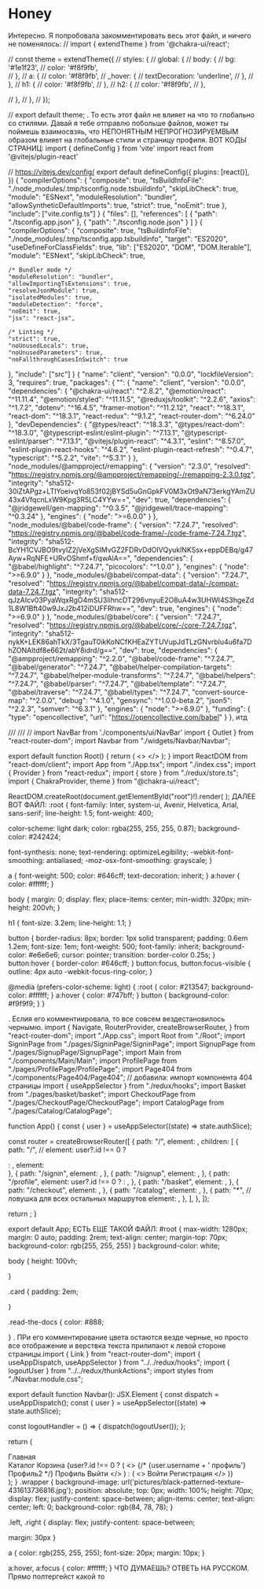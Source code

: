 # Honey


Интересно. Я попробовала закомментировать весь этот файл, и ничего не поменялось: // import { extendTheme } from '@chakra-ui/react';

// const theme = extendTheme({
//   styles: {
//     global: {
//       body: {
//         bg: '#1e1f23',
//         color: '#f8f9fb',   
//       },
//       a: {
//         color: '#f8f9fb',
//         _hover: {
//           textDecoration: 'underline',
//         },
//       },
//       h1: {
//         color: '#f8f9fb',
//       },
//       h2: {
//         color: '#f8f9fb',
//       },
   
//     },
//   },
// });

// export default theme;
. То есть этот файл не влияет на что то глобально со стилями. Давай я тебе отправлю  побольше файлов, может ты поймешь взаимосвзяь, что НЕПОНЯТНЫМ НЕПРОГНОЗИРУЕМВЫМ образом влияет на глобальные стили и страницу профиля. ВОТ КОДЫ СТРАНИЦ: import { defineConfig } from 'vite'
import react from '@vitejs/plugin-react'

// https://vitejs.dev/config/
export default defineConfig({
  plugins: [react()],
})
{
  "compilerOptions": {
    "composite": true,
    "tsBuildInfoFile": "./node_modules/.tmp/tsconfig.node.tsbuildinfo",
    "skipLibCheck": true,
    "module": "ESNext",
    "moduleResolution": "bundler",
    "allowSyntheticDefaultImports": true,
    "strict": true,
    "noEmit": true
  },
  "include": ["vite.config.ts"]
}
{
  "files": [],
  "references": [
    {
      "path": "./tsconfig.app.json"
    },
    {
      "path": "./tsconfig.node.json"
    }
  ]
}
{
  "compilerOptions": {
    "composite": true,
    "tsBuildInfoFile": "./node_modules/.tmp/tsconfig.app.tsbuildinfo",
    "target": "ES2020",
    "useDefineForClassFields": true,
    "lib": ["ES2020", "DOM", "DOM.Iterable"],
    "module": "ESNext",
    "skipLibCheck": true,

    /* Bundler mode */
    "moduleResolution": "bundler",
    "allowImportingTsExtensions": true,
    "resolveJsonModule": true,
    "isolatedModules": true,
    "moduleDetection": "force",
    "noEmit": true,
    "jsx": "react-jsx",

    /* Linting */
    "strict": true,
    "noUnusedLocals": true,
    "noUnusedParameters": true,
    "noFallthroughCasesInSwitch": true
  },
  "include": ["src"]
}
{
  "name": "client",
  "version": "0.0.0",
  "lockfileVersion": 3,
  "requires": true,
  "packages": {
    "": {
      "name": "client",
      "version": "0.0.0",
      "dependencies": {
        "@chakra-ui/react": "^2.8.2",
        "@emotion/react": "^11.11.4",
        "@emotion/styled": "^11.11.5",
        "@reduxjs/toolkit": "^2.2.6",
        "axios": "^1.7.2",
        "dotenv": "^16.4.5",
        "framer-motion": "^11.2.12",
        "react": "^18.3.1",
        "react-dom": "^18.3.1",
        "react-redux": "^9.1.2",
        "react-router-dom": "^6.24.0"
      },
      "devDependencies": {
        "@types/react": "^18.3.3",
        "@types/react-dom": "^18.3.0",
        "@typescript-eslint/eslint-plugin": "^7.13.1",
        "@typescript-eslint/parser": "^7.13.1",
        "@vitejs/plugin-react": "^4.3.1",
        "eslint": "^8.57.0",
        "eslint-plugin-react-hooks": "^4.6.2",
        "eslint-plugin-react-refresh": "^0.4.7",
        "typescript": "^5.2.2",
        "vite": "^5.3.1"
      }
    },
    "node_modules/@ampproject/remapping": {
      "version": "2.3.0",
      "resolved": "https://registry.npmjs.org/@ampproject/remapping/-/remapping-2.3.0.tgz",
      "integrity": "sha512-30iZtAPgz+LTIYoeivqYo853f02jBYSd5uGnGpkFV0M3xOt9aN73erkgYAmZU43x4VfqcnLxW9Kpg3R5LC4YYw==",
      "dev": true,
      "dependencies": {
        "@jridgewell/gen-mapping": "^0.3.5",
        "@jridgewell/trace-mapping": "^0.3.24"
      },
      "engines": {
        "node": ">=6.0.0"
      }
    },
    "node_modules/@babel/code-frame": {
      "version": "7.24.7",
      "resolved": "https://registry.npmjs.org/@babel/code-frame/-/code-frame-7.24.7.tgz",
      "integrity": "sha512-BcYH1CVJBO9tvyIZ2jVeXgSIMvGZ2FDRvDdOIVQyuklNKSsx+eppDEBq/g47Ayw+RqNFE+URvOShmf+f/qwAlA==",
      "dependencies": {
        "@babel/highlight": "^7.24.7",
        "picocolors": "^1.0.0"
      },
      "engines": {
        "node": ">=6.9.0"
      }
    },
    "node_modules/@babel/compat-data": {
      "version": "7.24.7",
      "resolved": "https://registry.npmjs.org/@babel/compat-data/-/compat-data-7.24.7.tgz",
      "integrity": "sha512-qJzAIcv03PyaWqxRgO4mSU3lihncDT296vnyuE2O8uA4w3UHWI4S3hgeZd1L8W1Bft40w9JxJ2b412iDUFFRhw==",
      "dev": true,
      "engines": {
        "node": ">=6.9.0"
      }
    },
    "node_modules/@babel/core": {
      "version": "7.24.7",
      "resolved": "https://registry.npmjs.org/@babel/core/-/core-7.24.7.tgz",
      "integrity": "sha512-nykK+LEK86ahTkX/3TgauT0ikKoNCfKHEaZYTUVupJdTLzGNvrblu4u6fa7DhZONAltdf8e662t/abY8idrd/g==",
      "dev": true,
      "dependencies": {
        "@ampproject/remapping": "^2.2.0",
        "@babel/code-frame": "^7.24.7",
        "@babel/generator": "^7.24.7",
        "@babel/helper-compilation-targets": "^7.24.7",
        "@babel/helper-module-transforms": "^7.24.7",
        "@babel/helpers": "^7.24.7",
        "@babel/parser": "^7.24.7",
        "@babel/template": "^7.24.7",
        "@babel/traverse": "^7.24.7",
        "@babel/types": "^7.24.7",
        "convert-source-map": "^2.0.0",
        "debug": "^4.1.0",
        "gensync": "^1.0.0-beta.2",
        "json5": "^2.2.3",
        "semver": "^6.3.1"
      },
      "engines": {
        "node": ">=6.9.0"
      },
      "funding": {
        "type": "opencollective",
        "url": "https://opencollective.com/babel"
      }
    },
итд 
<!doctype html>
<html lang="en">
  <head>
    <meta charset="UTF-8" />
    <link rel="icon" type="image/svg+xml" href="/vite.svg" />
    <meta name="viewport" content="width=device-width, initial-scale=1.0" />
    <title>Honey Harvest</title>
  </head>
  <body>
    <div id="root"></div>
    <script type="module" src="/src/main.tsx"></script>
  </body>
</html>
/// <reference types="vite/client" />
/// <reference types="vite/client" />
// import NavBar from './components/ui/NavBar'
import { Outlet } from "react-router-dom";
import Navbar from "./widgets/Navbar/Navbar";

export default function Root() {
  return (
    <>
      <Navbar />
      <Outlet/>
    </>
  );
}
import ReactDOM from "react-dom/client";
import App from "./App.tsx";
import "./index.css";
import { Provider } from "react-redux";
import { store } from "./redux/store.ts";
import { ChakraProvider, theme } from "@chakra-ui/react";


ReactDOM.createRoot(document.getElementById("root")!).render(
  <ChakraProvider theme={theme}>
    <Provider store={store}>
      <App />
    </Provider>
  </ChakraProvider>
);
 ДАЛЕЕ ВОТ ФАЙЛ: :root {
  font-family: Inter, system-ui, Avenir, Helvetica, Arial, sans-serif;
  line-height: 1.5;
  font-weight: 400;

  color-scheme: light dark;
  color: rgba(255, 255, 255, 0.87);
  background-color: #242424;

  font-synthesis: none;
  text-rendering: optimizeLegibility;
  -webkit-font-smoothing: antialiased;
  -moz-osx-font-smoothing: grayscale;
}

a {
  font-weight: 500;
  color: #646cff;
  text-decoration: inherit;
}
a:hover {
  color: #ffffff;
}

body {
  margin: 0;
  display: flex;
  place-items: center;
  min-width: 320px;
  min-height: 200vh;
}

h1 {
  font-size: 3.2em;
  line-height: 1.1;
}

button {
  border-radius: 8px;
  border: 1px solid transparent;
  padding: 0.6em 1.2em;
  font-size: 1em;
  font-weight: 500;
  font-family: inherit;
  background-color: #e6e6e6;
  cursor: pointer;
  transition: border-color 0.25s;
}
button:hover {
  border-color: #646cff;
}
button:focus,
button:focus-visible {
  outline: 4px auto -webkit-focus-ring-color;
}

@media (prefers-color-scheme: light) {
  :root {
    color: #213547;
    background-color: #ffffff;
  }
  a:hover {
    color: #747bff;
  }
  button {
    background-color: #f9f9f9;
  }
}

. Еслия  его комментиировала, то все совсем вездестановилось чернымю. import {
  Navigate,
  RouterProvider,
  createBrowserRouter,
} from "react-router-dom";
import "./App.css";
import Root from "./Root";
import SigninPage from "./pages/SigninPage/SigninPage";
import SignupPage from "./pages/SignupPage/SignupPage";
import Main from "./components/Main/Main";
import ProfilePage from "./pages/ProfilePage/ProfilePage";
import Page404 from "./components/Page404/Page404"; // добавила: импорт компонента 404 страницы
import { useAppSelector } from "./redux/hooks";
import Basket from "./pages/basket/basket";
import CheckoutPage from "./pages/CheckoutPage/CheckoutPage";
import CatalogPage from "./pages/Catalog/CatalogPage";


function App() {
  const { user } = useAppSelector((state) => state.authSlice);

  const router = createBrowserRouter([
    {
      path: "/",
      element: <Root />,
      children: [
        {
          path: "/",
          // element: user?.id !== 0 ? <Main /> : <Navigate to="/signup" />,
          element:  <Main /> 
        },
        {
          path: "/signin",
          element: <SigninPage />,
        },
        {
          path: "/signup",
          element: <SignupPage />,
        },
        {
          path: "/profile",
          element:
            user?.id !== 0 ? <ProfilePage user={user} /> : <Navigate to="/" />,
        },
        {
          path: "/basket",
          element: <Basket />,
        },
        {
          path: "/checkout",
          element: <CheckoutPage />,
        },
        {
          path: "/catalog",
          element: <CatalogPage />,
        },
        {
          path: "*", // ловушка для всех остальных маршрутов
          element: <Page404 />,
        },
      ],
    },
  ]);

  return <RouterProvider router={router}></RouterProvider>;
}

export default App;
ЕСТЬ ЕЩЕ ТАКОЙ ФАЙЛ: #root {
  max-width: 1280px;
  margin: 0 auto;
  padding: 2rem;
  text-align: center;
  margin-top: 70px;
  background-color: rgb(255, 255, 255)
}
background-color: white;

body {
   height: 100vh;
   
}

.card {
  padding: 2em;
 
}

.read-the-docs {
  color: #888;
 
}
 . ПРи его комментирование цвета остаются везде черные, но просто все отображение и верствка текста прилипают к левой стороне страницы.import { Link } from "react-router-dom";
import { useAppDispatch, useAppSelector } from "../../redux/hooks";
import { logoutUser } from "../../redux/thunkActions";
import styles from "./Navbar.module.css";

export default function Navbar(): JSX.Element {
  const dispatch = useAppDispatch();
  const { user } = useAppSelector((state) => state.authSlice);

  const logoutHandler = () => {
    dispatch(logoutUser());
  };

  return (
    <div className={styles.wrapper}>
      <div className={styles.left}>
        <Link to="/">Главная</Link>
      </div>
      <div className={styles.right}>
        <Link to="/catalog"> Каталог</Link>
        <Link to="/basket"> Корзина</Link>
        {user?.id !== 0  ? (
          <>
            {/* <Link to="/profile">{user.username + ' профиль'}  Профиль2 </Link> */}
            <Link to="/profile"> Профиль </Link>
            <Link to="/signin" onClick={logoutHandler}>Выйти</Link>
          </>
        ) : (
          <>
            <Link to="/signin">Войти</Link>
            <Link to="/signup">Регистрация</Link>
          </>
        )}
      </div>
    </div>
  );
}
.wrapper {
  background-image: url('pictures/black-patterned-texture-431613736816.jpg');
  position: absolute;
  top: 0px;
  width: 100%;
  height: 70px;
  display: flex;
  justify-content: space-between;
  align-items: center;
  text-align: center;
  left: 0;
  background-color: rgb(84, 78, 78);
}

.left, .right {
  display: flex;
  justify-content: space-between;
  
  margin: 30px
}

a {
  color: rgb(255, 255, 255);
  font-size: 20px;
  margin: 10px;
}

a:hover,
a:focus {
  color: #ffffff;
} ЧТО ДУМАЕШЬ? ОТВЕТЬ НА РУССКОМ. Прямо полтергейст какой то